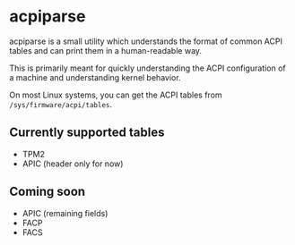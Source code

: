 # acpiparse

acpiparse is a small utility which understands the format of common
ACPI tables and can print them in a human-readable way.

This is primarily meant for quickly understanding the ACPI configuration
of a machine and understanding kernel behavior.

On most Linux systems, you can get the ACPI tables from
`/sys/firmware/acpi/tables`.

## Currently supported tables

* TPM2
* APIC (header only for now)

## Coming soon

* APIC (remaining fields)
* FACP
* FACS

